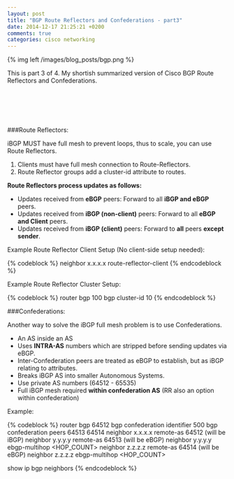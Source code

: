 ```yaml
---
layout: post
title: "BGP Route Reflectors and Confederations - part3"
date: 2014-12-17 21:25:21 +0200
comments: true
categories: cisco networking
---
```

{% img left /images/blog_posts/bgp.png %}

This is part 3 of 4. My shortish summarized version of Cisco BGP Route Reflectors and Confederations.
<!--more-->
<br>
<br>
<br>
<br>

###Route Reflectors:

iBGP MUST have full mesh to prevent loops, thus to scale, you can use Route Reflectors.

1. Clients must have full mesh connection to Route-Reflectors.
2. Route Reflector groups add a cluster-id attribute to routes.

**Route Reflectors process updates as follows:**

- Updates received from **eBGP** peers: Forward to all **iBGP and eBGP** peers.
- Updates received from **iBGP (non-client)** peers: Forward to all **eBGP and Client** peers.
- Updates received from **iBGP (client)** peers: Forward to **all** peers **except sender**.

Example Route Reflector Client Setup (No client-side setup needed):

{% codeblock %}
neighbor x.x.x.x route-reflector-client
{% endcodeblock %}

Example Route Reflector Cluster Setup:

{% codeblock %}
router bgp 100
  bgp cluster-id 10
{% endcodeblock %}

###Confederations:

Another way to solve the iBGP full mesh problem is to use Confederations.

- An AS inside an AS
- Uses **INTRA-AS** numbers which are stripped before sending updates via eBGP.
- Inter-Confederation peers are treated as eBGP to establish, but as iBGP relating to attributes.
- Breaks iBGP AS into smaller Autonomous Systems.
- Use private AS numbers (64512 - 65535)
- Full iBGP mesh required **within confederation AS** (RR also an option within confederation)

Example:

{% codeblock %}
router bgp 64512
  bgp confederation identifier 500
  bgp confederation peers 64513 64514
  neighbor x.x.x.x remote-as 64512 (will be iBGP)
  neighbor y.y.y.y remote-as 64513 (will be eBGP)
  neighbor y.y.y.y ebgp-multihop <HOP_COUNT>
  neighbor z.z.z.z remote-as 64514 (will be eBGP)
  neighbor z.z.z.z ebgp-multihop <HOP_COUNT>

show ip bgp neighbors
{% endcodeblock %}